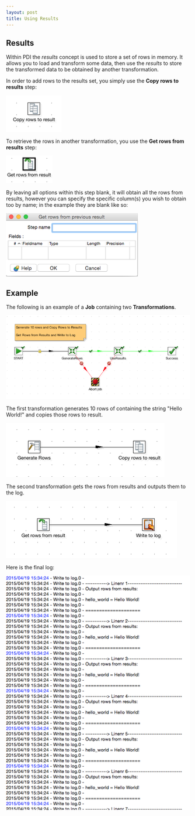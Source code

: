 ```yaml
---
layout: post
title: Using Results
---
```


## Results
Within PDI the *results* concept is used to store a set of rows in memory. It allows you to load and transform some
data, then use the *results* to store the transformed data to be obtained by another transformation.

In order to add rows to the results set, you simply use the **Copy rows to results** step:

  ![Copy rows to results](../images/Pentaho/copy_rows_result.png)

To retrieve the rows in another transformation, you use the **Get rows from results** step:

  ![Get rows from results](../images/Pentaho/get_rows_results.png)

By leaving all options within this step blank, it will obtain all the rows from results, however you can specify the
specific column(s) you wish to obtain too by name; in the example they are blank like so:

  ![Get rows options](../images/Pentaho/get_rows_options.png)

## Example

The following is an example of a **Job** containing two **Transformations**.

  ![Main Job](../images/Pentaho/pass_between_job.png)

The first transformation generates 10 rows of containing the string "Hello World!" and copies those rows to result.

  ![Generate rows](../images/Pentaho/generate_rows.png)

The second transformation gets the rows from results and outputs them to the log.

  ![Get rows log](../images/Pentaho/get_rows_log.png)

Here is the final log:

  ![Log Output](../images/Pentaho/log_output.png)
